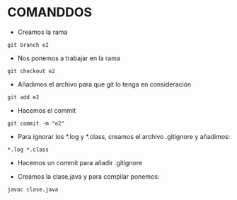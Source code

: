 # COMANDDOS

- Creamos la rama

` git branch e2 `

- Nos ponemos a trabajar en la rama

` git checkout e2 `

- Añadimos el archivo para que git lo tenga en consideración

`git add e2 `

- Hacemos el commit

` git commit -m "e2" `

- Para ignorar los *.log y *.class, creamos el archivo .gitignore y añadimos:

` *.log *.class `

- Hacemos un commit para añadir .gitignore

- Creamos la clase.java y para compilar ponemos:

` javac clase.java `